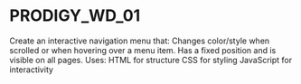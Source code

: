 # PRODIGY_WD_01
Create an interactive navigation menu that:  Changes color/style when scrolled or when hovering over a menu item.  Has a fixed position and is visible on all pages.  Uses:  HTML for structure  CSS for styling  JavaScript for interactivity
